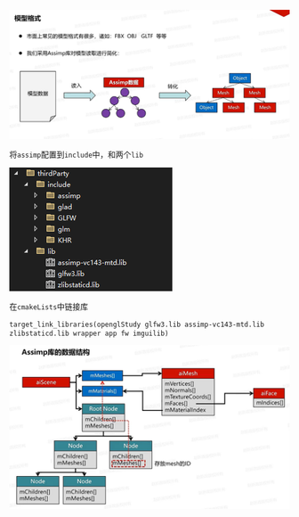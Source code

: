 ![输入图片说明](/imgs/2024-12-06/uArrQBtj4eUg07jX.png)

将`assimp`配置到`include`中，和两个`lib`

![输入图片说明](/imgs/2024-12-06/jtWrN396hWeDwHop.png)

在`cmakeLists`中链接库
```
target_link_libraries(openglStudy glfw3.lib assimp-vc143-mtd.lib zlibstaticd.lib wrapper app fw imguilib)
```

![输入图片说明](/imgs/2024-12-06/8Sh1vlakzdQBfpr6.png)
<!--stackedit_data:
eyJoaXN0b3J5IjpbMTY0NDczMTI1OCwxNDQzMzE5NjQ3LDY0Mz
AxNjkwNV19
-->
